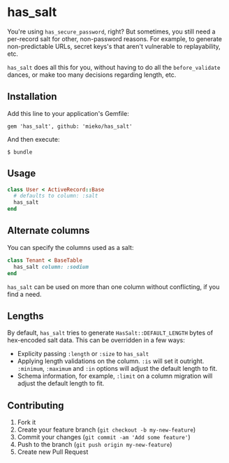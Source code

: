 # has\_salt

You're using `has_secure_password`, right?  But sometimes, you still need a
per-record salt for other, non-password reasons.  For example, to generate
non-predictable URLs, secret keys's that aren't vulnerable to replayability,
etc.

`has_salt` does all this for you, without having to do all the `before_validate`
dances, or make too many decisions regarding length, etc.

## Installation

Add this line to your application's Gemfile:

    gem 'has_salt', github: 'mieko/has_salt'

And then execute:

    $ bundle

## Usage

```ruby
class User < ActiveRecord::Base
  # defaults to column: :salt
  has_salt
end

```

## Alternate columns

You can specify the columns used as a salt:

```ruby
class Tenant < BaseTable
  has_salt column: :sodium
end
```

`has_salt` can be used on more than one column without conflicting, if you find
a need.

## Lengths

By default, `has_salt` tries to generate `HasSalt::DEFAULT_LENGTH` bytes of
hex-encoded salt data.  This can be overridden in a few ways:

  * Explicity passing `:length` or `:size` to `has_salt`
  * Applying length validations on the column.  `:is` will set it outright.
    `:minimum`, `:maximum` and `:in` options will adjust the default length
    to fit.
  * Schema information, for example, `:limit` on a column migration will
    adjust the default length to fit.

## Contributing

1. Fork it
2. Create your feature branch (`git checkout -b my-new-feature`)
3. Commit your changes (`git commit -am 'Add some feature'`)
4. Push to the branch (`git push origin my-new-feature`)
5. Create new Pull Request
